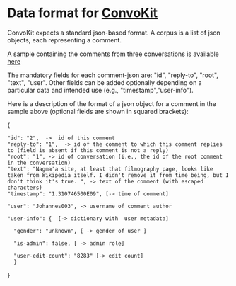 # Data format for [ConvoKit](http://convokit.cornell.edu/)

ConvoKit expects a standard json-based format.  A corpus is a list of json objects, each representing a comment.

A sample containing the comments from three conversations is available [here](http://zissou.infosci.cornell.edu/socialkit/datasets/wiki-corpus/sample.json)

The mandatory fields for each comment-json are: "id", "reply-to", "root", "text", "user".   Other fields can be added optionally depending on a particular data and intended use (e.g., "timestamp","user-info").

Here is a description of the format of a json object for a comment in the sample above (optional fields are shown in squared brackets):



{

    "id": "2",  ->  id of this comment
    "reply-to": "1",  -> id of the comment to which this comment replies to (field is absent if this comment is not a reply)
    "root": "1", -> id of conversation (i.e., the id of the root comment in the conversation)
    "text": "Nagma'a site, at least that filmography page, looks like taken from Wikipedia itself. I didn't remove it from time being, but I don't think it's true. ", -> text of the comment (with escaped characters)
    "timestamp": "1.310746500E09", [-> time of comment]

    "user": "Johannes003", -> username of comment author

    "user-info": {  [-> dictionary with  user metadata]

      "gender": "unknown", [ -> gender of user ]

      "is-admin": false, [ -> admin role]

      "user-edit-count": "8283" [-> edit count]
      }
     
}
      
